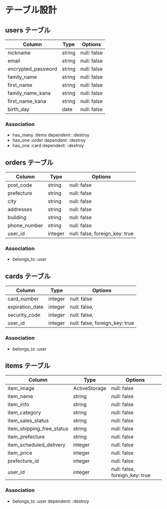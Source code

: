 # テーブル設計

## users テーブル

| Column             | Type   | Options     |
| ------------------ | ------ | ----------- |
| nickname           | string | null: false |
| email              | string | null: false |
| encrypted_password | string | null: false |
| family_name        | string | null: false |
| first_name         | string | null: false |
| family_name_kana   | string | null: false |
| first_name_kana    | string | null: false |
| birth_day          | date   | null: false |


### Association

- has_many :items dependent: :destroy
- has_one :order dependent: :destroy
- has_one :card dependent: :destroy

## orders テーブル

| Column       | Type          | Options                        |
| ------------ | ------------- | ------------------------------ |
| post_code    | string        | null: false                    |
| prefecture   | string        | null: false                    |
| city         | string        | null: false                    |
| addresses    | string        | null: false                    |
| building     | string        | null: false                    |
| phone_number | string        | null: false                    |
| user_id      | integer       | null: false, foreign_key: true |

### Association

- belongs_to :user

## cards テーブル

| Column          | Type    | Options                        |
| --------------- | ------- | ------------------------------ |
| card_number     | integer | null: false                    |
| expiration_date | integer | null: false,                   |
| security_code   | integer | null: false,                   |
| user_id         | integer | null: false, foreign_key: true |

### Association

- belongs_to :user

## items テーブル

| Column                    | Type          | Options                        |
| ------------------------- | ------------- | ------------------------------ |
| item_image                | ActiveStorage | null: false                    |
| item_name                 | string        | null: false                    |
| item_info                 | string        | null: false                    |
| item_category             | string        | null: false                    |
| item_sales_status         | string        | null: false                    |
| item_shipping_free_status | string        | null: false                    |
| item_prefecture           | string        | null: false                    |
| item_scheduled_delivery   | integer       | null: false                    |
| item_price                | integer       | null: false                    |
| prefecture_id             | integer       | null: false                    |
| user_id                   | integer       | null: false, foreign_key: true |

### Association

- belongs_to :user dependent: :destroy
